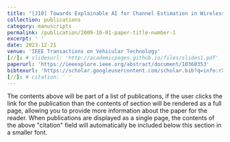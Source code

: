 ```yaml
---
title: "[J10] Towards Explainable AI for Channel Estimation in Wireless Communications"
collection: publications
category: manuscripts
permalink: /publication/2009-10-01-paper-title-number-1
excerpt: ' '
date: 2023-12-21
venue: 'IEEE Transactions on Vehicular Technology'
[//]: # slidesurl: 'http://academicpages.github.io/files/slides1.pdf'
paperurl: 'https://ieeexplore.ieee.org/abstract/document/10368353'
bibtexurl: 'https://scholar.googleusercontent.com/scholar.bib?q=info:rXZbiQxVWOsJ:scholar.google.com/&output=citation&scisdr=CgL1daADEPfklxTrYwI:AAZF9b8AAAAAaKrtewJ0SQi4jaAvakP7LgASfhE&scisig=AAZF9b8AAAAAaKrte_whaNeFVQk64y4o5HAgeQE&scisf=4&ct=citation&cd=-1&hl=fr&scfhb=1'
[//]: # citation: ' '
---
```

The contents above will be part of a list of publications, if the user clicks the link for the publication than the contents of section will be rendered as a full page, allowing you to provide more information about the paper for the reader. When publications are displayed as a single page, the contents of the above "citation" field will automatically be included below this section in a smaller font.
